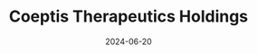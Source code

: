 ---  
layout: startup_page  
title: "Coeptis Therapeutics Holdings"  
id: "coeptistx.com"  
permalink: "/coeptistherapeuticsholdingscoeptistx.com06202024/"  
website: "https://coeptistx.com/"  
funding_round: "Series A"  
funding_amount: "$4.3M"  
investors: "CJC Investment Trust"  
about: "Coeptis Therapeutics is a biopharmaceutical company developing innovative cell therapy platforms for cancer, autoimmune, and infectious diseases. Their portfolio includes assets licensed from Deverra Therapeutics and the University of Pittsburgh, focusing on disrupting conventional treatment paradigms and improving patient outcomes. Coeptis utilizes a business model centered around maximizing the value of its product portfolio through licensing agreements, co-development, and strategic partnerships."  
markets: "Biopharmaceutical, Cell Therapy, Cancer, Autoimmune Diseases, Infectious Diseases"  
hq: "Wexford, Pennsylvania, United States"  
founded_year: "2017"  
linkedin: "https://www.linkedin.com/company/coeptis-therapeutics"  
twitter: "https://twitter.com/coeptistx"  
instagram: ""  
facebook: ""  
crunchbase: "https://www.crunchbase.com/organization/coeptis-therapeutics"  
pitchbook: "https://pitchbook.com/profiles/company/234883-99"  

date_display: "20-Jun-2024"  
date: "2024-06-20"

# SEO Optimization  
meta_title: "Coeptis Therapeutics Holdings - Series A Funding ($4.3M)"  
meta_description: "Coeptis Therapeutics Holdings, Coeptis Therapeutics is a biopharmaceutical company developing innovative cell therapy platforms for cancer, autoimmune, and infectious diseases. Thei..."  
meta_keywords: "Coeptis Therapeutics Holdings, Biopharmaceutical, Cell Therapy, Cancer, Autoimmune Diseases, Infectious Diseases, Series A funding"  
canonical_url: "https://startup.projectstartups.com/coeptistherapeuticsholdingscoeptistx.com06202024/"  
---